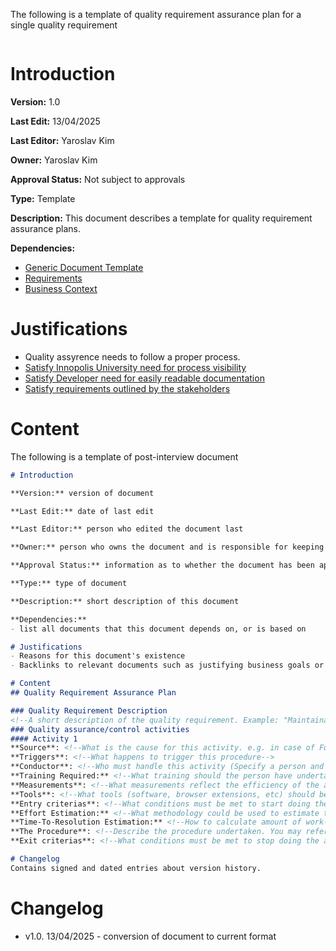The following is a template of quality requirement assurance plan for a single quality requirement
```Markdown

```
# Introduction

**Version:** 1.0

**Last Edit:** 13/04/2025

**Last Editor:** Yaroslav Kim

**Owner:** Yaroslav Kim

**Approval Status:** Not subject to approvals

**Type:** Template

**Description:** This document describes a template for quality requirement assurance plans.

**Dependencies:**
- [Generic Document Template](</DocumentTemplates/EN/Generic Document Template.md>)
- [Requirements](</Context and Requirements Management/EN/Requirements/Software Product Requirements.md>)
- [Business Context](</Context and Requirements Management/EN/Context/Business Context.md>)

# Justifications
- Quality assyrence needs to follow a proper process.
- [Satisfy Innopolis University need for process visibility](</Context and Requirements Management/EN/Context/Business Context.md>)
- [Satisfy Developer need for easily readable documentation](</Context and Requirements Management/EN/Requirements/Software Product Requirements.md#22-maintainability>)
- [Satisfy requirements outlined by the stakeholders](</Context and Requirements Management/EN/Requirements/Software Product Requirements.md>)

# Content
The following is a template of post-interview document
```Markdown
# Introduction

**Version:** version of document

**Last Edit:** date of last edit

**Last Editor:** person who edited the document last

**Owner:** person who owns the document and is responsible for keeping it up-to-date

**Approval Status:** information as to whether the document has been approved or not, and who should approve it, if applicable

**Type:** type of document

**Description:** short description of this document

**Dependencies:**
- list all documents that this document depends on, or is based on

# Justifications
- Reasons for this document's existence
- Backlinks to relevant documents such as justifying business goals or requirements

# Content
## Quality Requirement Assurance Plan

### Quality Requirement Description
<!--A short description of the quality requirement. Example: "Maintainability is our capacity to change the system..."-->
### Quality assurance/control activities
#### Activity 1
**Source**: <!--What is the cause for this activity. e.g. in case of Functional Compliance this is "Customer. Customer requires a certain level of functionality to be fulfilled"-->
**Triggers**: <!--What happens to trigger this procedure-->
**Conductor**: <!--Who must handle this activity (Specify a person and their qualification)-->
**Training Required:** <!--What training should the person have undertaken before activity-->
**Measurements**: <!--What measurements reflect the efficiency of the activity-->
**Tools**: <!--What tools (software, browser extensions, etc) should be used-->
**Entry criterias**: <!--What conditions must be met to start doing the activity. For example, if we are using SonarQube to ascertain maintainability, we might forego any recommendations in regards to lets say thread safety due to some reason, so entry criteria won't be met even if a trigger for the procedure (fall in rating) fired.-->
**Effort Estimation:** <!--What methodology could be used to estimate the amount of effort required. E.g. planning poker to estimate amount of work-hours that a developer spends-->
**Time-To-Resolution Estimation:** <!--How to calculate amount of work-days to resolution. This is different from effort estimation because some resolutions require customer to handle some paperwork first-->
**The Procedure**: <!--Describe the procedure undertaken. You may refer to other documents if necessary (for example, refer to Configuration Management if there a change in functional requirement requires a new feature to be fulfilled)-->
**Exit criterias**: <!--What conditions must be met to stop doing the activity-->

# Changelog
Contains signed and dated entries about version history.
```

# Changelog
- v1.0. 13/04/2025 - conversion of document to current format
